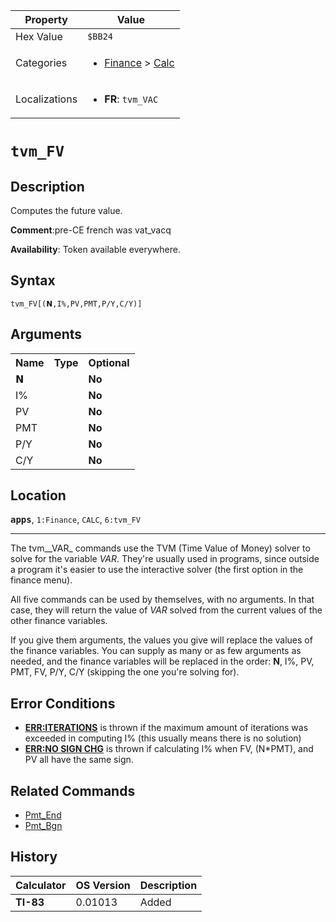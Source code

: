| Property      | Value |
|---------------|-------|
| Hex Value     | `$BB24`|
| Categories    | <ul><li>[Finance](<../categories/Finance.md>) > [Calc](<../categories/Finance.md#Calc>)</li></ul> |
| Localizations | <ul><li><b>FR</b>: `tvm_VAC`</li></ul> |

# `tvm_FV`

## Description
Computes the future value.

<b>Comment</b>:pre-CE french was vat_vacq

<b>Availability</b>: Token available everywhere.

## Syntax
`tvm_FV[(𝗡,I%,PV,PMT,P/Y,C/Y)]`

## Arguments
<table>
<tr><th>Name</th><th>Type</th><th>Optional</th></tr>

<tr><td>𝗡</td><td></td><td><b>No</b></td></tr>

<tr><td>I%</td><td></td><td><b>No</b></td></tr>

<tr><td>PV</td><td></td><td><b>No</b></td></tr>

<tr><td>PMT</td><td></td><td><b>No</b></td></tr>

<tr><td>P/Y</td><td></td><td><b>No</b></td></tr>

<tr><td>C/Y</td><td></td><td><b>No</b></td></tr>

</table>

## Location
<tt><kbd><b>apps</b></kbd></tt>, `1:Finance`, `CALC`, `6:tvm_FV`
<hr>

The tvm__VAR_ commands use the TVM (Time Value of Money) solver to solve for the variable _VAR_. They're usually used in programs, since outside a program it's easier to use the interactive solver (the first option in the finance menu).

All five commands can be used by themselves, with no arguments. In that case, they will return the value of _VAR_ solved from the current values of the other finance variables.

If you give them arguments, the values you give will replace the values of the finance variables. You can supply as many or as few arguments as needed, and the finance variables will be replaced in the order: **N**, I%, PV, PMT, FV, P/Y, C/Y (skipping the one you're solving for).

## Error Conditions

*   **[ERR:ITERATIONS](/errors#iterations)** is thrown if the maximum amount of iterations was exceeded in computing I% (this usually means there is no solution)
*   **[ERR:NO SIGN CHG](/errors#nosignchg)** is thrown if calculating I% when FV, (N*PMT), and PV all have the same sign.

## Related Commands

*   [Pmt_End](/pmt-end)
*   [Pmt_Bgn](/pmt-bgn)

## History
| Calculator | OS Version | Description |
|------------|------------|-------------|
| <b>TI-83</b> | 0.01013 | Added |



